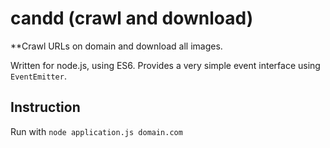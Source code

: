 # candd (crawl and download) 

**Crawl URLs on domain and download all images.

Written for node.js, using ES6.
Provides a very simple event interface using `EventEmitter`.


## Instruction
Run with `node application.js domain.com` 

